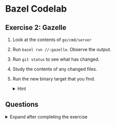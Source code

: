 # Bazel Codelab

## Exercise 2: Gazelle
1. Look at the contents of `go/cmd/server`
2. Run `bazel run //:gazelle`. Observe the output.
3. Run `git status` to see what has changed.
4. Study the contents of any changed files.
5. Run the new binary target that you find.
   <details>
     <summary>Hint</summary>
   
     Look in `go/cmd/server/BUILD` for a `go_binary` target to run.
   </details>

## Questions
<details>
  <summary>Expand after completing the exercise</summary>

  1. In which `BUILD` files did you observe changes?
  2. Were there any changes to the Java `BUILD` file? Why not?
  3. Why did gazelle create a library target _and_ a binary target?
  4. Why did gazelle create `proto` targets?
</details>
